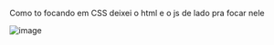 Como to focando em CSS deixei o html e o js de lado pra focar nele

![image](https://github.com/user-attachments/assets/2500e3bb-2218-47ea-b313-390c7527c99d)

